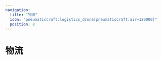 ```yaml
---
navigation:
  title: "物流"
  icon: "pneumaticcraft:logistics_drone[pneumaticcraft:air=120000]"
  position: 8
---
```


# 物流

<SubPages />